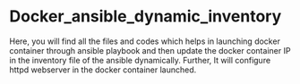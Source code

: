 # Docker_ansible_dynamic_inventory
Here, you will find all the files and codes which helps in launching docker container through ansible playbook and then update the docker container IP in the inventory file of the ansible dynamically. Further, It will configure httpd webserver in the docker container launched.
